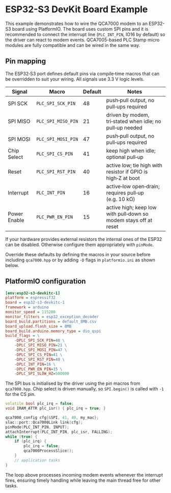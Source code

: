 # ESP32-S3 DevKit Board Example

This example demonstrates how to wire the QCA7000 modem to an
ESP32-S3 board using PlatformIO. The board uses custom SPI pins and
it is recommended to connect the interrupt line (`PLC_INT_PIN`, IO16 by
default) so the driver can react to modem events. QCA7005-based PLC
Stamp micro modules are fully compatible and can be wired in the same
way.

## Pin mapping

The ESP32‑S3 port defines default pins via compile‑time macros that can
be overridden to suit your wiring. All signals use 3.3 V logic levels.

| Signal        | Macro                | Default | Notes |
|---------------|----------------------|---------|-------|
| SPI SCK       | `PLC_SPI_SCK_PIN`    | 48      | push‑pull output, no pull‑ups required |
| SPI MISO      | `PLC_SPI_MISO_PIN`   | 21      | driven by modem, tri‑stated when idle; no pull‑up needed |
| SPI MOSI      | `PLC_SPI_MOSI_PIN`   | 47      | push‑pull output, no pull‑ups required |
| Chip Select   | `PLC_SPI_CS_PIN`     | 41      | keep high when idle; optional pull‑up |
| Reset         | `PLC_SPI_RST_PIN`    | 40      | active low; tie high with resistor if GPIO is high‑Z at boot |
| Interrupt     | `PLC_INT_PIN`        | 16      | active‑low open‑drain; requires pull‑up (e.g. 10 kΩ) |
| Power Enable  | `PLC_PWR_EN_PIN`     | 15      | active high; keep low with pull‑down so modem stays off at reset |

If your hardware provides external resistors the internal ones of the
ESP32 can be disabled. Otherwise configure them appropriately with
`pinMode`.

Override these defaults by defining the macros in your source before
including `qca7000.hpp` or by adding `-D` flags in `platformio.ini` as
shown below.

## PlatformIO configuration

```ini
[env:esp32-s3-devkitc-1]
platform = espressif32
board = esp32-s3-devkitc-1
framework = arduino
monitor_speed = 115200
monitor_filters = esp32_exception_decoder
board_build.partitions = default_8MB.csv
board_upload.flash_size = 8MB
board_build.arduino.memory_type = dio_qspi
build_flags = \
    -DPLC_SPI_SCK_PIN=48 \
    -DPLC_SPI_MISO_PIN=21 \
    -DPLC_SPI_MOSI_PIN=47 \
    -DPLC_SPI_CS_PIN=41 \
    -DPLC_SPI_RST_PIN=40 \
    -DPLC_INT_PIN=16 \
    -DPLC_PWR_EN_PIN=15 \
    -DPLC_SPI_SLOW_HZ=500000
```

The SPI bus is initialised by the driver using the pin macros from
`qca7000.hpp`. Chip select is driven manually, so `SPI.begin()` is
called with `-1` for the CS pin.

```cpp
volatile bool plc_irq = false;
void IRAM_ATTR plc_isr() { plc_irq = true; }

qca7000_config cfg{&SPI, 41, 40, my_mac};
slac::port::Qca7000Link link(cfg);
pinMode(PLC_INT_PIN, INPUT);
attachInterrupt(PLC_INT_PIN, plc_isr, FALLING);
while (true) {
    if (plc_irq) {
        plc_irq = false;
        qca7000ProcessSlice();
    }
    // application tasks
}
```

The loop above processes incoming modem events whenever the interrupt
fires, ensuring timely handling while leaving the main thread free for
other tasks.
